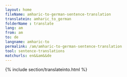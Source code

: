 ```yaml
---
layout: home
fileName: amharic-to-german-sentence-translation
translatein: amharic_to_german
folderName : translate
lang: am
from: am
to: de
langname: amharic-to
permalink: /am/amharic-to-german-sentence-translation
tool: sentence-translations
matchurls: en&&am&&de
---
```

{% include section/translateinto.html %}
